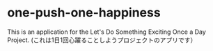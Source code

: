 # one-push-one-happiness
This is an application for the Let's Do Something Exciting Once a Day Project. (これは1日1回心躍ることしようプロジェクトのアプリです）
